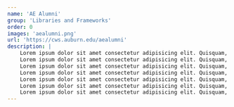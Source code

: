 ```yaml
---
name: 'AE Alumni'
group: 'Libraries and Frameworks'
order: 0
images: 'aealumni.png'
url: 'https://cws.auburn.edu/aealumni'
description: |
    Lorem ipsum dolor sit amet consectetur adipisicing elit. Quisquam, quos.
    Lorem ipsum dolor sit amet consectetur adipisicing elit. Quisquam, quos.
    Lorem ipsum dolor sit amet consectetur adipisicing elit. Quisquam, quos.
    Lorem ipsum dolor sit amet consectetur adipisicing elit. Quisquam, quos.
    Lorem ipsum dolor sit amet consectetur adipisicing elit. Quisquam, quos.
    Lorem ipsum dolor sit amet consectetur adipisicing elit. Quisquam, quos.
    Lorem ipsum dolor sit amet consectetur adipisicing elit. Quisquam, quos.
---
```

